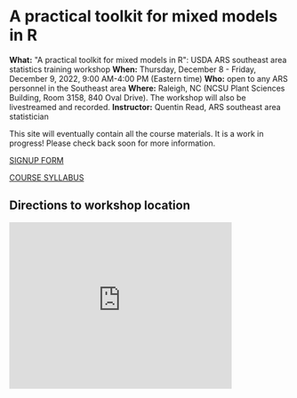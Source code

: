 # A practical toolkit for mixed models in R

**What:** "A practical toolkit for mixed models in R": USDA ARS southeast area statistics training workshop
**When:** Thursday, December 8 - Friday, December 9, 2022, 9:00 AM-4:00 PM (Eastern time)
**Who:** open to any ARS personnel in the Southeast area
**Where:** Raleigh, NC (NCSU Plant Sciences Building, Room 3158, 840 Oval Drive). The workshop will also be livestreamed and recorded.
**Instructor:** Quentin Read, ARS southeast area statistician

This site will eventually contain all the course materials. It is a work in progress! Please check back soon for more information.

[SIGNUP FORM](https://forms.gle/mzk8GVJ42hSFPvCU8)

[COURSE SYLLABUS](syllabus.md)

## Directions to workshop location

<iframe src="https://www.google.com/maps/embed?pb=!1m18!1m12!1m3!1d2160.513966640391!2d-78.67336300399158!3d35.772592598405566!2m3!1f0!2f0!3f0!3m2!1i1024!2i768!4f13.1!3m3!1m2!1s0x89acf59dd16aca53%3A0xecca9784eeed7741!2s840%20Oval%20Dr%2C%20Raleigh%2C%20NC%2027606!5e0!3m2!1sen!2sus!4v1664893102385!5m2!1sen!2sus" width="400" height="300" style="border:0;" allowfullscreen="" loading="lazy" referrerpolicy="no-referrer-when-downgrade"></iframe>